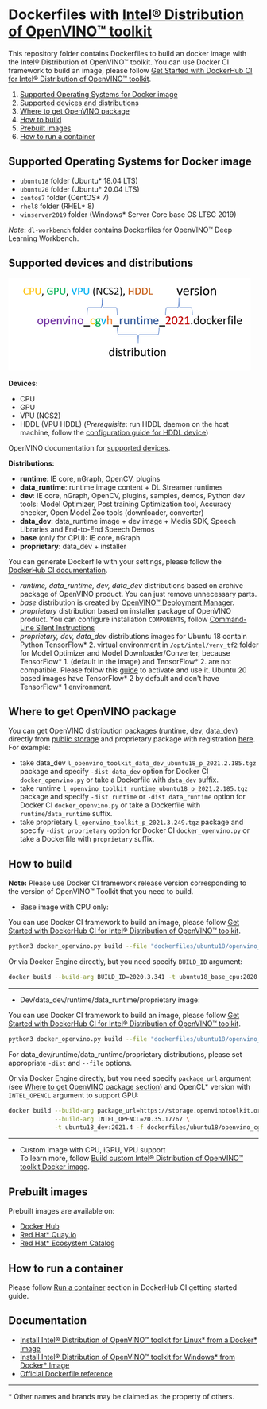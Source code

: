 # Dockerfiles with [Intel® Distribution of OpenVINO™ toolkit](https://github.com/openvinotoolkit/openvino)

This repository folder contains Dockerfiles to build an docker image with the Intel® Distribution of OpenVINO™ toolkit.
You can use Docker CI framework to build an image, please follow [Get Started with DockerHub CI for Intel® Distribution of OpenVINO™ toolkit](../get-started.md).

1. [Supported Operating Systems for Docker image](#supported-operating-systems-for-docker-image)  
2. [Supported devices and distributions](#supported-devices-and-distributions)  
3. [Where to get OpenVINO package](#where-to-get-openvino-package)
4. [How to build](#how-to-build)  
5. [Prebuilt images](#prebuilt-images)  
6. [How to run a container](#how-to-run-a-container)  

## Supported Operating Systems for Docker image

 - `ubuntu18` folder (Ubuntu* 18.04 LTS)
 - `ubuntu20` folder (Ubuntu* 20.04 LTS)
 - `centos7` folder (CentOS* 7)
 - `rhel8` folder (RHEL* 8)
 - `winserver2019` folder (Windows* Server Core base OS LTSC 2019)

*Note*: `dl-workbench` folder contains Dockerfiles for OpenVINO™ Deep Learning Workbench.

## Supported devices and distributions

![OpenVINO Dockerfile Name](../docs/img/dockerfile_name.png)

 **Devices:**
 - CPU
 - GPU
 - VPU (NCS2)
 - HDDL (VPU HDDL) (_Prerequisite_: run HDDL daemon on the host machine, follow the [configuration guide for HDDL device](../install_guide_vpu_hddl.md))

 OpenVINO documentation for [supported devices](https://docs.openvinotoolkit.org/latest/openvino_docs_IE_DG_supported_plugins_Supported_Devices.html).

 **Distributions:**

 - **runtime**: IE core, nGraph, OpenCV, plugins
 - **data_runtime**: runtime image content + DL Streamer runtimes
 - **dev**: IE core, nGraph, OpenCV, plugins, samples, demos, Python dev tools: Model Optimizer, Post training Optimization tool, Accuracy checker, Open Model Zoo tools (downloader, converter) 
 - **data_dev**: data_runtime image + dev image + Media SDK, Speech Libraries and End-to-End Speech Demos
 - **base** (only for CPU): IE core, nGraph
 - **proprietary**: data_dev + installer

You can generate Dockerfile with your settings, please follow the [DockerHub CI documentation](../get-started.md).
 * _runtime, data_runtime, dev, data_dev_ distributions based on archive package of OpenVINO product. You can just remove unnecessary parts.
 * _base_ distribution is created by [OpenVINO™ Deployment Manager](https://docs.openvinotoolkit.org/latest/openvino_docs_install_guides_deployment_manager_tool.html).
 * _proprietary_ distribution based on installer package of OpenVINO product. You can configure installation `COMPONENTS`, follow [Command-Line Silent Instructions](https://docs.openvinotoolkit.org/latest/openvino_docs_install_guides_installing_openvino_linux.html)
 * _proprietary, dev, data_dev_ distributions images for Ubuntu 18 contain Python TensorFlow* 2. virtual environment in `/opt/intel/venv_tf2` folder for Model Optimizer and Model Downloader/Converter, 
 because TensorFlow* 1. (default in the image) and TensorFlow* 2. are not compatible. Please follow this [guide](https://docs.python.org/3/tutorial/venv.html#creating-virtual-environments) to activate and use it. Ubuntu 20 based images have TensorFlow* 2 by default and don't have TensorFlow* 1 environment.

## Where to get OpenVINO package

You can get OpenVINO distribution packages (runtime, dev, data_dev) directly from [public storage](https://storage.openvinotoolkit.org/repositories/openvino/packages/) and proprietary package with registration [here](https://software.intel.com/content/www/us/en/develop/tools/openvino-toolkit/download.html).
For example: 
* take data_dev `l_openvino_toolkit_data_dev_ubuntu18_p_2021.2.185.tgz` package and specify `-dist data_dev` option for Docker CI `docker_openvino.py` or take a Dockerfile with `data_dev` suffix.
* take runtime `l_openvino_toolkit_runtime_ubuntu18_p_2021.2.185.tgz` package and specify `-dist runtime` or `-dist data_runtime` option for Docker CI `docker_openvino.py` or take a Dockerfile with `runtime`/`data_runtime` suffix.
* take proprietary `l_openvino_toolkit_p_2021.3.249.tgz` package and specify `-dist proprietary` option for Docker CI `docker_openvino.py`  or take a Dockerfile with `proprietary` suffix.

## How to build

**Note:** Please use Docker CI framework release version corresponding to the version of OpenVINO™ Toolkit that you need to build.

* Base image with CPU only:

You can use Docker CI framework to build an image, please follow [Get Started with DockerHub CI for Intel® Distribution of OpenVINO™ toolkit](../get-started.md).

```bash
python3 docker_openvino.py build --file "dockerfiles/ubuntu18/openvino_c_base_2020.3.dockerfile" -os ubuntu18 -dist base -p 2020.3.341
```
Or via Docker Engine directly, but you need specify `BUILD_ID` argument:
```bash
docker build --build-arg BUILD_ID=2020.3.341 -t ubuntu18_base_cpu:2020.3.341 - < dockerfiles/ubuntu18/openvino_c_base_2020.3.dockerfile
```
----------------

* Dev/data_dev/runtime/data_runtime/proprietary image:

You can use Docker CI framework to build an image, please follow [Get Started with DockerHub CI for Intel® Distribution of OpenVINO™ toolkit](../get-started.md).

```bash
python3 docker_openvino.py build --file "dockerfiles/ubuntu18/openvino_cgvh_dev_2021.dockerfile" -os ubuntu18 -dist dev -p 2021.1
```
For data_dev/runtime/data_runtime/proprietary distributions, please set appropriate `-dist` and `--file` options.

Or via Docker Engine directly, but you need specify `package_url` argument (see [Where to get OpenVINO package section](#where-to-get-openvino-package)) and OpenCL* version with `INTEL_OPENCL` argument to support GPU:
```bash
docker build --build-arg package_url=https://storage.openvinotoolkit.org/repositories/openvino/packages/2021.4/l_openvino_toolkit_dev_ubuntu18_p_2021.4.582.tgz \
             --build-arg INTEL_OPENCL=20.35.17767 \
             -t ubuntu18_dev:2021.4 -f dockerfiles/ubuntu18/openvino_cgvh_dev_2021.4.dockerfile .
```
----------------

* Custom image with CPU, iGPU, VPU support  
To learn more, follow [Build custom Intel® Distribution of OpenVINO™ toolkit Docker image](ubuntu18/build_custom/README.md).

## Prebuilt images

Prebuilt images are available on: 
- [Docker Hub](https://hub.docker.com/u/openvino)
- [Red Hat* Quay.io](https://quay.io/organization/openvino)
- [Red Hat* Ecosystem Catalog](https://catalog.redhat.com/software/containers/intel/openvino-runtime/606ff4d7ecb5241699188fb3)


## How to run a container

Please follow [Run a container](../get-started.md#run-a-container) section in DockerHub CI getting started guide.

## Documentation

* [Install Intel® Distribution of OpenVINO™ toolkit for Linux* from a Docker* Image](https://docs.openvinotoolkit.org/latest/openvino_docs_install_guides_installing_openvino_docker_linux.html)
* [Install Intel® Distribution of OpenVINO™ toolkit for Windows* from Docker* Image](https://docs.openvinotoolkit.org/latest/openvino_docs_install_guides_installing_openvino_docker_windows.html)
* [Official Dockerfile reference](https://docs.docker.com/engine/reference/builder/)

---
\* Other names and brands may be claimed as the property of others.
